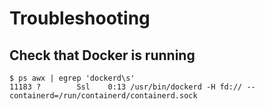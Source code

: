 # Troubleshooting

## Check that Docker is running

    $ ps awx | egrep 'dockerd\s'
    11183 ?        Ssl    0:13 /usr/bin/dockerd -H fd:// --containerd=/run/containerd/containerd.sock

